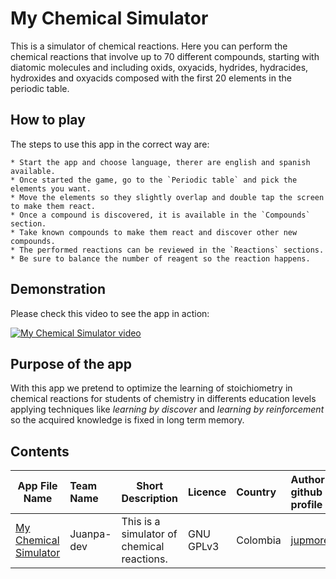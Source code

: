 # My Chemical Simulator

This is a simulator of chemical reactions. 
Here you can perform the chemical reactions that involve up to 70 different compounds, starting with diatomic molecules and including oxids, oxyacids, hydrides, hydracides, hydroxides and oxyacids composed with the first 20 elements in the periodic table.

## How to play

The steps to use this app in the correct way are:

    * Start the app and choose language, therer are english and spanish available.
    * Once started the game, go to the `Periodic table` and pick the elements you want.
    * Move the elements so they slightly overlap and double tap the screen to make them react.
    * Once a compound is discovered, it is available in the `Compounds` section.
    * Take known compounds to make them react and discover other new compounds.
    * The performed reactions can be reviewed in the `Reactions` sections.
    * Be sure to balance the number of reagent so the reaction happens.  

## Demonstration

Please check this video to see the app in action:

[![My Chemical Simulator video](https://img.youtube.com/vi/XUY8N9250c8/0.jpg)](https://www.youtube.com/watch?v=XUY8N9250c8)

## Purpose of the app

With this app we pretend to optimize the learning of stoichiometry in chemical reactions for students of chemistry in differents education levels applying techniques like *learning by discover* and *learning by reinforcement* so the acquired knowledge is fixed in long term memory.

## Contents

| App File Name | Team Name | Short Description | Licence | Country | Author’s github profile |
|---------------|:----------|-------------------|:--------|:--------|:------------------------|
|[My Chemical Simulator](/source/MyChemicalSimulator.apk)|Juanpa-dev|This is a simulator of chemical reactions.| GNU GPLv3 | Colombia | [jupmorenor](https://github.com/jupmorenor)|
